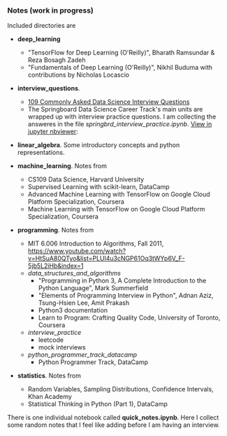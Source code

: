 ### Notes (work in progress)

Included directories are

* **deep_learning**
  * "TensorFlow for Deep Learning (O'Reilly)", Bharath Ramsundar & Reza Bosagh Zadeh
  * "Fundamentals of Deep Learning (O'Reilly)", Nikhil Buduma with contributions by Nicholas Locascio 
  
* **interview_questions**. 
  * [109 Commonly Asked Data Science Interview Questions](https://nbviewer.jupyter.org/github/arstepanyan/Notes/blob/master/interview_questions/109_interview_questions.ipynb)
  * The Springboard Data Science Career Track's main units are wrapped up with interview practice questions. I am collecting the answeres in the file *springbrd_interview_practice.ipynb*. [View in jupyter nbviewer](https://nbviewer.jupyter.org/github/arstepanyan/Notes/blob/master/interview_questions/springbrd_interview_practice.ipynb):
  
* **linear_algebra**. Some introductory concepts and python representations.

* **machine_learning**. Notes from
    * CS109 Data Science, Harvard University 
    * Supervised Learning with scikit-learn, DataCamp
    * Advanced Machine Learning with TensorFlow on Google Cloud Platform Specialization, Coursera
    * Machine Learning with TensorFlow on Google Cloud Platform Specialization, Coursera

* **programming**. Notes from
    * MIT 6.006 Introduction to Algorithms, Fall 2011, https://www.youtube.com/watch?v=HtSuA80QTyo&list=PLUl4u3cNGP61Oq3tWYp6V_F-5jb5L2iHb&index=1 
    * *data_structures_and_algorithms*
        * "Programming in Python 3, A Complete Introduction to the Python Language", Mark Summerfield
        * "Elements of Programming Interview in Python", Adnan Aziz, Tsung-Hsien Lee, Amit Prakash
        * Python3 documentation
        * Learn to Program: Crafting Quality Code, University of Toronto, Coursera
    * *interview_practice*
        * leetcode
        * mock interviews
    * *python_programmer_track_datacamp*
        * Python Programmer Track, DataCamp
  
* **statistics**. Notes from
    * Random Variables, Sampling Distributions, Confidence Intervals, Khan Academy
    * Statistical Thinking in Python (Part 1), DataCamp
  
  
There is one individual notebook called **quick_notes.ipynb**. Here I collect some random notes that I feel like adding before I am having an interview.

